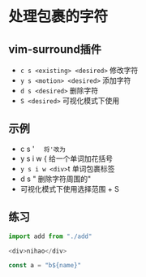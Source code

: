 # 处理包裹的字符

## vim-surround插件

* `c s <existing> <desired>` 修改字符
* `y s <motion> <desired>` 添加字符
* `d s <desired>` 删除字符
* `S <desired>` 可视化模式下使用

## 示例
* c s ' `  将'改为`
* y s i w { 给一个单词加花括号
* `y s i w <div>`t  单词包裹标签
* d s " 删除字符周围的"
* 可视化模式下使用选择范围 + S 

## 练习

```js
import add from "./add"

<div>nihao</div>

const a = "b${name}"
```
